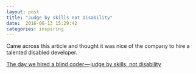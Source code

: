 ```yaml
---
layout: post
title: "Judge by skills not Disability"
date:  2016-06-13 15:29:42
categories: inspiring
---
```


Came across this article and thought it was nice of the company to hire a talented disabled developer.

[The day we hired a blind coder — judge by skills, not disability](https://medium.com/the-momocentral-times/the-day-we-hired-a-blind-coder-9c9d704bb08b#.f4fzjcl4k)
